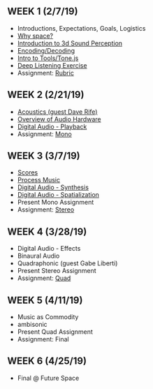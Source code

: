 ## WEEK 1 (2/7/19)

* Introductions, Expectations, Goals, Logistics
* [Why space?](./modules/why_space.md)
* [Introduction to 3d Sound Perception](./modules/3d_sound_perception.md)
* [Encoding/Decoding](./modules/encoding_decoding.md)
* [Intro to Tools/Tone.js](./modules/intro_to_tone.md)
* [Deep Listening Exercise](./activities/rhythm_circle.md)
* Assignment: [Rubric](./assignments/rubric.md)

## WEEK 2 (2/21/19)

* [Acoustics (guest Dave Rife)](https://docs.google.com/presentation/d/1o4yWg_ywl3SuF9casINW8GdZBOcn3FZ0NXqCUyEs_dc/edit#slide=id.g5057168764_0_16)
* [Overview of Audio Hardware](./modules/digital_audio/hardware.md)
* [Digital Audio - Playback](./modules/digital_audio/playback.md)
* Assignment: [Mono](./assignments/mono.md)

## WEEK 3 (3/7/19)

* [Scores](./modules/scores.md)
* [Process Music](./modules/process_music.md)
* [Digital Audio - Synthesis](./modules/digital_audio/synthesis.md)
* [Digital Audio - Spatialization](./modules/digital_audio/spatialization_routing.md)
* Present Mono Assignment
* Assignment: [Stereo](./assignments/stereo.md)

## WEEK 4 (3/28/19)

* Digital Audio - Effects
* Binaural Audio
* Quadraphonic (guest Gabe Liberti)
* Present Stereo Assignment
* Assignment: [Quad](./assignments/quad.md)

## WEEK 5 (4/11/19)

* Music as Commodity
* ambisonic
* Present Quad Assignment
* Assignment: Final

## WEEK 6 (4/25/19)

* Final @ Future Space
